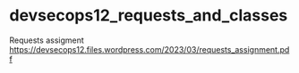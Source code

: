 # devsecops12_requests_and_classes
Requests assigment
https://devsecops12.files.wordpress.com/2023/03/requests_assignment.pdf
